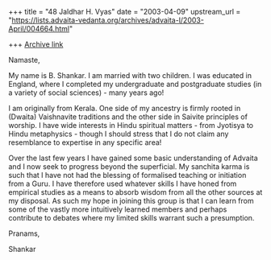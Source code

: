 +++
title = "48 Jaldhar H. Vyas"
date = "2003-04-09"
upstream_url = "https://lists.advaita-vedanta.org/archives/advaita-l/2003-April/004664.html"

+++
[Archive link](https://lists.advaita-vedanta.org/archives/advaita-l/2003-April/004664.html)

Namaste,

My name is B. Shankar. I am married with two children. I was educated in
England, where I completed my undergraduate and postgraduate studies (in a
variety of social sciences) - many years ago!

I am originally from Kerala. One side of my ancestry is firmly rooted in
(Dwaita) Vaishnavite traditions and the other side in Saivite principles of
worship. I have wide interests in Hindu spiritual matters  - from Jyotisya to
Hindu metaphysics - though I should stress that I do not claim any
resemblance to expertise in any specific area!

Over the last few years I have gained some basic understanding of Advaita and
I now seek to progress beyond the superficial. My sanchita karma is such that
I have not had the blessing of formalised teaching or initiation from a Guru.
 I have therefore used whatever skills I have honed from empirical studies as
a means to absorb wisdom from all the other sources at my disposal.
As such my hope in joining this group is that I can learn from some of the
vastly more intuitively learned members and perhaps contribute to debates
where my limited skills warrant such a presumption.

Pranams,

Shankar

